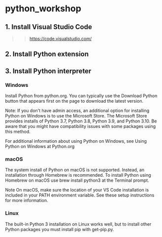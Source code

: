 # python_workshop

## 1. Install Visual Studio Code
>> https://code.visualstudio.com/

## 2. Install Python extension


## 3. Install Python interpreter

### Windows
Install Python from python.org. You can typically use the Download Python button that appears first on the page to download the latest version.

Note: If you don't have admin access, an additional option for installing Python on Windows is to use the Microsoft Store. The Microsoft Store provides installs of Python 3.7, Python 3.8, Python 3.9, and Python 3.10. Be aware that you might have compatibility issues with some packages using this method.

For additional information about using Python on Windows, see Using Python on Windows at Python.org

### macOS
The system install of Python on macOS is not supported. Instead, an installation through Homebrew is recommended. To install Python using Homebrew on macOS use brew install python3 at the Terminal prompt.

Note On macOS, make sure the location of your VS Code installation is included in your PATH environment variable. See these setup instructions for more information.

### Linux
The built-in Python 3 installation on Linux works well, but to install other Python packages you must install pip with get-pip.py.

